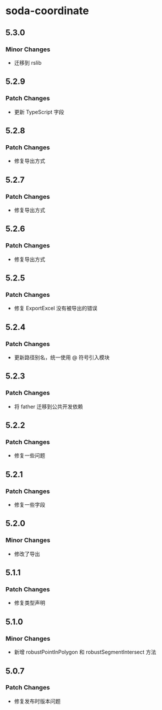 # soda-coordinate

## 5.3.0

### Minor Changes

- 迁移到 rslib

## 5.2.9

### Patch Changes

- 更新 TypeScript 字段

## 5.2.8

### Patch Changes

- 修复导出方式

## 5.2.7

### Patch Changes

- 修复导出方式

## 5.2.6

### Patch Changes

- 修复导出方式

## 5.2.5

### Patch Changes

- 修复 ExportExcel 没有被导出的错误

## 5.2.4

### Patch Changes

- 更新路径别名，统一使用 @ 符号引入模块

## 5.2.3

### Patch Changes

- 将 father 迁移到公共开发依赖

## 5.2.2

### Patch Changes

- 修复一些问题

## 5.2.1

### Patch Changes

- 修复一些字段

## 5.2.0

### Minor Changes

- 修改了导出

## 5.1.1

### Patch Changes

- 修复类型声明

## 5.1.0

### Minor Changes

- 新增 robustPointInPolygon 和 robustSegmentIntersect 方法

## 5.0.7

### Patch Changes

- 修复发布时版本问题
